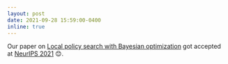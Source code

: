 ```yaml
---
layout: post
date: 2021-09-28 15:59:00-0400
inline: true
---
```


Our paper on [Local policy search with Bayesian optimization](https://arxiv.org/abs/2106.11899) got accepted at [NeurIPS 2021](https://nips.cc/Conferences/2021) 😊.